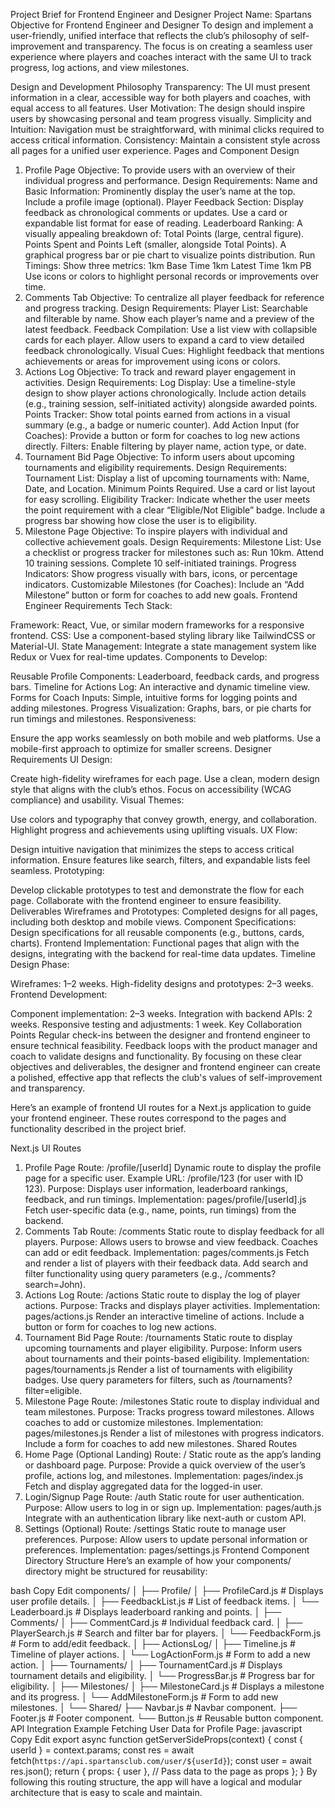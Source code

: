 Project Brief for Frontend Engineer and Designer
Project Name: Spartans
Objective for Frontend Engineer and Designer
To design and implement a user-friendly, unified interface that reflects the club’s philosophy of self-improvement and transparency. The focus is on creating a seamless user experience where players and coaches interact with the same UI to track progress, log actions, and view milestones.

Design and Development Philosophy
Transparency: The UI must present information in a clear, accessible way for both players and coaches, with equal access to all features.
User Motivation: The design should inspire users by showcasing personal and team progress visually.
Simplicity and Intuition: Navigation must be straightforward, with minimal clicks required to access critical information.
Consistency: Maintain a consistent style across all pages for a unified user experience.
Pages and Component Design
1. Profile Page
Objective: To provide users with an overview of their individual progress and performance.
Design Requirements:
Name and Basic Information:
Prominently display the user’s name at the top.
Include a profile image (optional).
Player Feedback Section:
Display feedback as chronological comments or updates.
Use a card or expandable list format for ease of reading.
Leaderboard Ranking:
A visually appealing breakdown of:
Total Points (large, central figure).
Points Spent and Points Left (smaller, alongside Total Points).
A graphical progress bar or pie chart to visualize points distribution.
Run Timings:
Show three metrics:
1km Base Time
1km Latest Time
1km PB
Use icons or colors to highlight personal records or improvements over time.
2. Comments Tab
Objective: To centralize all player feedback for reference and progress tracking.
Design Requirements:
Player List:
Searchable and filterable by name.
Show each player’s name and a preview of the latest feedback.
Feedback Compilation:
Use a list view with collapsible cards for each player.
Allow users to expand a card to view detailed feedback chronologically.
Visual Cues:
Highlight feedback that mentions achievements or areas for improvement using icons or colors.
3. Actions Log
Objective: To track and reward player engagement in activities.
Design Requirements:
Log Display:
Use a timeline-style design to show player actions chronologically.
Include action details (e.g., training session, self-initiated activity) alongside awarded points.
Points Tracker:
Show total points earned from actions in a visual summary (e.g., a badge or numeric counter).
Add Action Input (for Coaches):
Provide a button or form for coaches to log new actions directly.
Filters:
Enable filtering by player name, action type, or date.
4. Tournament Bid Page
Objective: To inform users about upcoming tournaments and eligibility requirements.
Design Requirements:
Tournament List:
Display a list of upcoming tournaments with:
Name, Date, and Location.
Minimum Points Required.
Use a card or list layout for easy scrolling.
Eligibility Tracker:
Indicate whether the user meets the point requirement with a clear “Eligible/Not Eligible” badge.
Include a progress bar showing how close the user is to eligibility.
5. Milestone Page
Objective: To inspire players with individual and collective achievement goals.
Design Requirements:
Milestone List:
Use a checklist or progress tracker for milestones such as:
Run 10km.
Attend 10 training sessions.
Complete 10 self-initiated trainings.
Progress Indicators:
Show progress visually with bars, icons, or percentage indicators.
Customizable Milestones (for Coaches):
Include an “Add Milestone” button or form for coaches to add new goals.
Frontend Engineer Requirements
Tech Stack:

Framework: React, Vue, or similar modern frameworks for a responsive frontend.
CSS: Use a component-based styling library like TailwindCSS or Material-UI.
State Management: Integrate a state management system like Redux or Vuex for real-time updates.
Components to Develop:

Reusable Profile Components: Leaderboard, feedback cards, and progress bars.
Timeline for Actions Log: An interactive and dynamic timeline view.
Forms for Coach Inputs: Simple, intuitive forms for logging points and adding milestones.
Progress Visualization: Graphs, bars, or pie charts for run timings and milestones.
Responsiveness:

Ensure the app works seamlessly on both mobile and web platforms.
Use a mobile-first approach to optimize for smaller screens.
Designer Requirements
UI Design:

Create high-fidelity wireframes for each page.
Use a clean, modern design style that aligns with the club’s ethos.
Focus on accessibility (WCAG compliance) and usability.
Visual Themes:

Use colors and typography that convey growth, energy, and collaboration.
Highlight progress and achievements using uplifting visuals.
UX Flow:

Design intuitive navigation that minimizes the steps to access critical information.
Ensure features like search, filters, and expandable lists feel seamless.
Prototyping:

Develop clickable prototypes to test and demonstrate the flow for each page.
Collaborate with the frontend engineer to ensure feasibility.
Deliverables
Wireframes and Prototypes: Completed designs for all pages, including both desktop and mobile views.
Component Specifications: Design specifications for all reusable components (e.g., buttons, cards, charts).
Frontend Implementation: Functional pages that align with the designs, integrating with the backend for real-time data updates.
Timeline
Design Phase:

Wireframes: 1–2 weeks.
High-fidelity designs and prototypes: 2–3 weeks.
Frontend Development:

Component implementation: 2–3 weeks.
Integration with backend APIs: 2 weeks.
Responsive testing and adjustments: 1 week.
Key Collaboration Points
Regular check-ins between the designer and frontend engineer to ensure technical feasibility.
Feedback loops with the product manager and coach to validate designs and functionality.
By focusing on these clear objectives and deliverables, the designer and frontend engineer can create a polished, effective app that reflects the club's values of self-improvement and transparency.

Here’s an example of frontend UI routes for a Next.js application to guide your frontend engineer. These routes correspond to the pages and functionality described in the project brief.

Next.js UI Routes
1. Profile Page
Route: /profile/[userId]
Dynamic route to display the profile page for a specific user.
Example URL: /profile/123 (for user with ID 123).
Purpose:
Displays user information, leaderboard rankings, feedback, and run timings.
Implementation:
pages/profile/[userId].js
Fetch user-specific data (e.g., name, points, run timings) from the backend.
2. Comments Tab
Route: /comments
Static route to display feedback for all players.
Purpose:
Allows users to browse and view feedback.
Coaches can add or edit feedback.
Implementation:
pages/comments.js
Fetch and render a list of players with their feedback data.
Add search and filter functionality using query parameters (e.g., /comments?search=John).
3. Actions Log
Route: /actions
Static route to display the log of player actions.
Purpose:
Tracks and displays player activities.
Implementation:
pages/actions.js
Render an interactive timeline of actions.
Include a button or form for coaches to log new actions.
4. Tournament Bid Page
Route: /tournaments
Static route to display upcoming tournaments and player eligibility.
Purpose:
Inform users about tournaments and their points-based eligibility.
Implementation:
pages/tournaments.js
Render a list of tournaments with eligibility badges.
Use query parameters for filters, such as /tournaments?filter=eligible.
5. Milestone Page
Route: /milestones
Static route to display individual and team milestones.
Purpose:
Tracks progress toward milestones.
Allows coaches to add or customize milestones.
Implementation:
pages/milestones.js
Render a list of milestones with progress indicators.
Include a form for coaches to add new milestones.
Shared Routes
6. Home Page (Optional Landing)
Route: /
Static route as the app’s landing or dashboard page.
Purpose:
Provide a quick overview of the user’s profile, actions log, and milestones.
Implementation:
pages/index.js
Fetch and display aggregated data for the logged-in user.
7. Login/Signup Page
Route: /auth
Static route for user authentication.
Purpose:
Allow users to log in or sign up.
Implementation:
pages/auth.js
Integrate with an authentication library like next-auth or custom API.
8. Settings (Optional)
Route: /settings
Static route to manage user preferences.
Purpose:
Allow users to update personal information or preferences.
Implementation:
pages/settings.js
Frontend Component Directory Structure
Here’s an example of how your components/ directory might be structured for reusability:

bash
Copy
Edit
components/
│
├── Profile/
│   ├── ProfileCard.js         # Displays user profile details.
│   ├── FeedbackList.js        # List of feedback items.
│   └── Leaderboard.js         # Displays leaderboard ranking and points.
│
├── Comments/
│   ├── CommentCard.js         # Individual feedback card.
│   ├── PlayerSearch.js        # Search and filter bar for players.
│   └── FeedbackForm.js        # Form to add/edit feedback.
│
├── ActionsLog/
│   ├── Timeline.js            # Timeline of player actions.
│   └── LogActionForm.js       # Form to add a new action.
│
├── Tournaments/
│   ├── TournamentCard.js      # Displays tournament details and eligibility.
│   └── ProgressBar.js         # Progress bar for eligibility.
│
├── Milestones/
│   ├── MilestoneCard.js       # Displays a milestone and its progress.
│   └── AddMilestoneForm.js    # Form to add new milestones.
│
└── Shared/
    ├── Navbar.js              # Navbar component.
    ├── Footer.js              # Footer component.
    └── Button.js              # Reusable button component.
API Integration Example
Fetching User Data for Profile Page:
javascript
Copy
Edit
export async function getServerSideProps(context) {
  const { userId } = context.params;
  const res = await fetch(`https://api.spartansclub.com/user/${userId}`);
  const user = await res.json();
  return {
    props: { user }, // Pass data to the page as props
  };
}
By following this routing structure, the app will have a logical and modular architecture that is easy to scale and maintain.